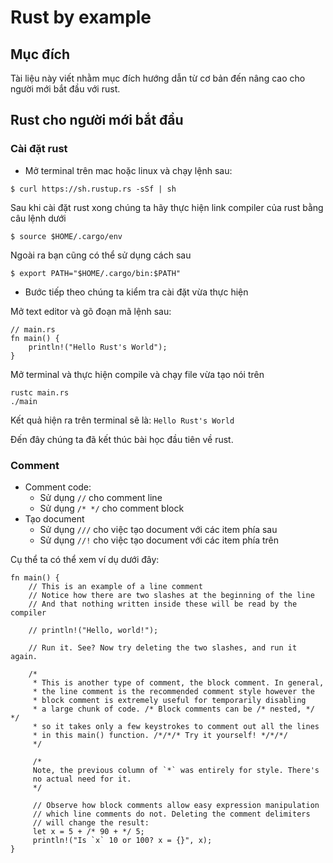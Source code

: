 # Rust by example
## Mục đích
Tài liệu này viết nhằm mục đích hướng dẫn từ cơ bản đến nâng cao cho người mới bắt đầu với rust.

## Rust cho người mới bắt đầu
### Cài đặt rust
* Mở terminal trên mac hoặc linux và chạy lệnh sau:

```
$ curl https://sh.rustup.rs -sSf | sh
``` 
Sau khi cài đặt rust xong chúng ta hãy thực hiện link compiler của rust bằng câu lệnh dưới
```
$ source $HOME/.cargo/env
```

Ngoài ra bạn cũng có thể sử dụng cách sau

```
$ export PATH="$HOME/.cargo/bin:$PATH"
```




* Bước tiếp theo chúng ta kiểm tra cài đặt vừa thực hiện

Mở text editor và gõ đoạn mã lệnh sau:

```
// main.rs
fn main() {
    println!("Hello Rust's World");
}
```
Mở terminal và thực hiện compile và chạy file vừa tạo nói trên


```
rustc main.rs
./main
```

Kết quả hiện ra trên terminal sẽ là: ``Hello Rust's World``

Đến đây chúng ta đã kết thúc bài học đầu tiên về rust.
### Comment
* Comment code:
	* Sử dụng ```//``` cho comment line
	* Sử dụng ```/* */``` cho comment block
* Tạo document
	* Sử dụng ```///``` cho việc tạo document với các item phía sau
	* Sử dụng ```//!``` cho việc tạo document với các item phía trên 

Cụ thể ta có thể xem ví dụ dưới đây:

```
fn main() {
    // This is an example of a line comment
    // Notice how there are two slashes at the beginning of the line
    // And that nothing written inside these will be read by the compiler

    // println!("Hello, world!");

    // Run it. See? Now try deleting the two slashes, and run it again.

    /* 
     * This is another type of comment, the block comment. In general,
     * the line comment is the recommended comment style however the
     * block comment is extremely useful for temporarily disabling
     * a large chunk of code. /* Block comments can be /* nested, */ */
     * so it takes only a few keystrokes to comment out all the lines
     * in this main() function. /*/*/* Try it yourself! */*/*/
     */

     /*
     Note, the previous column of `*` was entirely for style. There's
     no actual need for it.
     */

     // Observe how block comments allow easy expression manipulation
     // which line comments do not. Deleting the comment delimiters
     // will change the result:
     let x = 5 + /* 90 + */ 5;
     println!("Is `x` 10 or 100? x = {}", x);
}
```